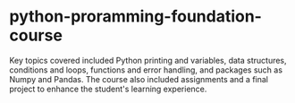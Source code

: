 # python-proramming-foundation-course
Key topics covered included Python printing and variables, data structures, conditions and loops, functions and error handling, and packages such as Numpy and Pandas. The course also included assignments and a final project to enhance the student's learning experience.
